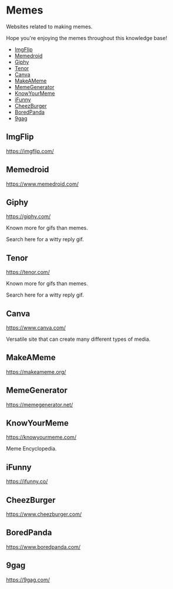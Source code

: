 # Memes

Websites related to making memes.

Hope you're enjoying the memes throughout this knowledge base!

<!-- INDEX_START -->

- [ImgFlip](#imgflip)
- [Memedroid](#memedroid)
- [Giphy](#giphy)
- [Tenor](#tenor)
- [Canva](#canva)
- [MakeAMeme](#makeameme)
- [MemeGenerator](#memegenerator)
- [KnowYourMeme](#knowyourmeme)
- [iFunny](#ifunny)
- [CheezBurger](#cheezburger)
- [BoredPanda](#boredpanda)
- [9gag](#9gag)

<!-- INDEX_END -->

## ImgFlip

<https://imgflip.com/>

## Memedroid

<https://www.memedroid.com/>

## Giphy

<https://giphy.com/>

Known more for gifs than memes.

Search here for a witty reply gif.

## Tenor

<https://tenor.com/>

Known more for gifs than memes.

Search here for a witty reply gif.

## Canva

<https://www.canva.com/>

Versatile site that can create many different types of media.

## MakeAMeme

<https://makeameme.org/>

## MemeGenerator

<https://memegenerator.net/>

## KnowYourMeme

<https://knowyourmeme.com/>

Meme Encyclopedia.

## iFunny

<https://ifunny.co/>

## CheezBurger

<https://www.cheezburger.com/>

## BoredPanda

<https://www.boredpanda.com/>

## 9gag

<https://9gag.com/>
